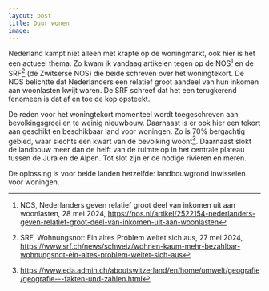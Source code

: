 ```yaml
---
layout: post
title: Duur wonen
image:
---
```


Nederland kampt niet alleen met krapte op de woningmarkt, ook hier is het een actueel thema. Zo kwam ik vandaag artikelen tegen op de NOS[^1] en de SRF[^2] (de Zwitserse NOS) die beide schreven over het woningtekort. De NOS belichtte dat Nederlanders een relatief groot aandeel van hun inkomen aan woonlasten kwijt waren. De SRF schreef dat het een terugkerend fenomeen is dat af en toe de kop opsteekt.

De reden voor het woningtekort momenteel wordt toegeschreven aan bevolkingsgroei en te weinig nieuwbouw. Daarnaast is er ook hier een tekort aan geschikt en beschikbaar land voor woningen. Zo is 70% bergachtig gebied, waar slechts een kwart van de bevolking woont[^3]. Daarnaast slokt de landbouw meer dan de helft van de ruimte op in het centrale plateau tussen de Jura en de Alpen. Tot slot zijn er de nodige rivieren en meren.

De oplossing is voor beide landen hetzelfde: landbouwgrond inwisselen voor woningen.

[^1]: NOS, Nederlanders geven relatief groot deel van inkomen uit aan woonlasten, 28 mei 2024, <https://nos.nl/artikel/2522154-nederlanders-geven-relatief-groot-deel-van-inkomen-uit-aan-woonlasten>

[^2]: SRF, Wohnungsnot: Ein altes Problem weitet sich aus, 27 mei 2024, <https://www.srf.ch/news/schweiz/wohnen-kaum-mehr-bezahlbar-wohnungsnot-ein-altes-problem-weitet-sich-aus>

[^3]: <https://www.eda.admin.ch/aboutswitzerland/en/home/umwelt/geografie/geografie---fakten-und-zahlen.html>
